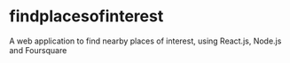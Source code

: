 # findplacesofinterest
A web application to find nearby places of interest, using React.js, Node.js and Foursquare
